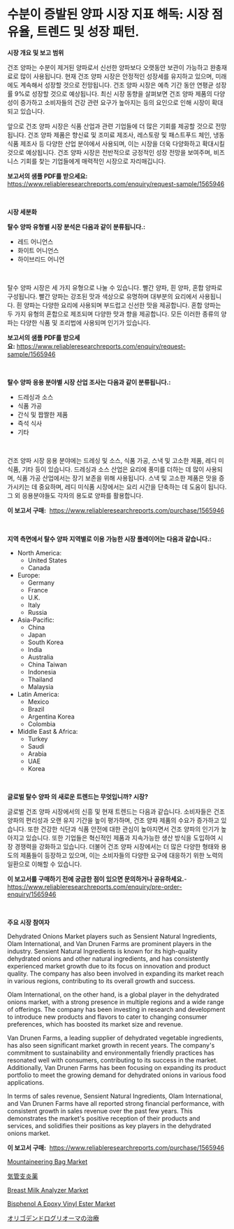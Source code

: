 <p><h1>수분이 증발된 양파 시장 지표 해독: 시장 점유율, 트렌드 및 성장 패턴.</h1></p><p><strong>시장 개요 및 보고 범위</strong></p>
<p><p>건조 양파는 수분이 제거된 양파로서 신선한 양파보다 오랫동안 보관이 가능하고 완충재료로 많이 사용됩니다. 현재 건조 양파 시장은 안정적인 성장세를 유지하고 있으며, 미래에도 계속해서 성장할 것으로 전망됩니다. 건조 양파 시장은 예측 기간 동안 연평균 성장률 9%로 성장할 것으로 예상됩니다. 최신 시장 동향을 살펴보면 건조 양파 제품의 다양성이 증가하고 소비자들의 건강 관련 요구가 높아지는 등의 요인으로 인해 시장이 확대되고 있습니다. </p><p>앞으로 건조 양파 시장은 식품 산업과 관련 기업들에 더 많은 기회를 제공할 것으로 전망됩니다. 건조 양파 제품은 향신료 및 조미료 제조사, 레스토랑 및 패스트푸드 체인, 냉동식품 제조사 등 다양한 산업 분야에서 사용되며, 이는 시장을 더욱 다양화하고 확대시킬 것으로 예상됩니다. 건조 양파 시장은 전반적으로 긍정적인 성장 전망을 보여주며, 비즈니스 기회를 찾는 기업들에게 매력적인 시장으로 자리매깁니다.</p></p>
<p><strong>보고서의 샘플 PDF를 받으세요:</strong> <a href="https://www.reliableresearchreports.com/enquiry/request-sample/1565946">https://www.reliableresearchreports.com/enquiry/request-sample/1565946</a></p>
<p>&nbsp;</p>
<p><strong>시장 세분화</strong></p>
<p><strong>탈수 양파 유형별 시장 분석은 다음과 같이 분류됩니다.:</strong></p>
<p><ul><li>레드 어니언스</li><li>화이트 어니언스</li><li>하이브리드 어니언</li></ul></p>
<p>&nbsp;</p>
<p><p>탈수 양파 시장은 세 가지 유형으로 나눌 수 있습니다. 빨간 양파, 흰 양파, 혼합 양파로 구성됩니다. 빨간 양파는 강조된 맛과 색상으로 유명하며 대부분의 요리에서 사용됩니다. 흰 양파는 다양한 요리에 사용되며 부드럽고 신선한 맛을 제공합니다. 혼합 양파는 두 가지 유형의 혼합으로 제조되며 다양한 맛과 향을 제공합니다. 모든 이러한 종류의 양파는 다양한 식품 및 조리법에 사용되며 인기가 있습니다.</p></p>
<p><strong>보고서의 샘플 PDF를 받으세요:</strong>&nbsp;<a href="https://www.reliableresearchreports.com/enquiry/request-sample/1565946">https://www.reliableresearchreports.com/enquiry/request-sample/1565946</a></p>
<p>&nbsp;</p>
<p><strong> 탈수 양파 응용 분야별 시장 산업 조사는 다음과 같이 분류됩니다.:</strong></p>
<p><ul><li>드레싱과 소스</li><li>식품 가공</li><li>간식 및 짭짤한 제품</li><li>즉석 식사</li><li>기타</li></ul></p>
<p>&nbsp;</p>
<p><p>건조 양파 시장 응용 분야에는 드레싱 및 소스, 식품 가공, 스낵 및 고소한 제품, 레디 미식품, 기타 등이 있습니다. 드레싱과 소스 산업은 요리에 풍미를 더하는 데 많이 사용되며, 식품 가공 산업에서는 장기 보존을 위해 사용됩니다. 스낵 및 고소한 제품은 맛을 증가시키는 데 중요하며, 레디 미식품 시장에서는 요리 시간을 단축하는 데 도움이 됩니다. 그 외 응용분야들도 각자의 용도로 양파를 활용합니다.</p></p>
<p><strong>이 보고서 구매:</strong>&nbsp; <a href="https://www.reliableresearchreports.com/purchase/1565946">https://www.reliableresearchreports.com/purchase/1565946</a></p>
<p>&nbsp;</p>
<p><strong>지역 측면에서 탈수 양파 지역별로 이용 가능한 시장 플레이어는 다음과 같습니다.:</strong></p>
<p><ul>
    <li>
        North America:
        <ul>
            <li>United States</li>
            <li>Canada</li>
        </ul>
    </li>
    <li>
        Europe:
        <ul>
            <li>Germany</li>
            <li>France</li>
            <li>U.K.</li>
            <li>Italy</li>
            <li>Russia</li>
        </ul>
    </li>
    <li>
        Asia-Pacific:
        <ul>
            <li>China</li>
            <li>Japan</li>
            <li>South Korea</li>
            <li>India</li>
            <li>Australia</li>
            <li>China Taiwan</li>
            <li>Indonesia</li>
            <li>Thailand</li>
            <li>Malaysia</li>
        </ul>
    </li>
    <li>
        Latin America:
        <ul>
            <li>Mexico</li>
            <li>Brazil</li>
            <li>Argentina Korea</li>
            <li>Colombia</li>
        </ul>
    </li>
    <li>
        Middle East & Africa:
        <ul>
            <li>Turkey</li>
            <li>Saudi</li>
            <li>Arabia</li>
            <li>UAE</li>
            <li>Korea</li>
        </ul>
    </li>
    </ul></p>
<p>&nbsp;</p>
<p><strong>글로벌 탈수 양파 의 새로운 트렌드는 무엇입니까? 시장?</strong></p>
<p><p>글로벌 건조 양파 시장에서의 신흥 및 현재 트렌드는 다음과 같습니다. 소비자들은 건조 양파의 편리성과 오랜 유지 기간을 높이 평가하며, 건조 양파 제품의 수요가 증가하고 있습니다. 또한 건강한 식단과 식품 안전에 대한 관심이 높아지면서 건조 양파의 인기가 높아지고 있습니다. 또한 기업들은 혁신적인 제품과 지속가능한 생산 방식을 도입하여 시장 경쟁력을 강화하고 있습니다. 더불어 건조 양파 시장에서는 더 많은 다양한 형태와 용도의 제품들이 등장하고 있으며, 이는 소비자들의 다양한 요구에 대응하기 위한 노력의 일환으로 이해할 수 있습니다.</p></p>
<p><strong>이 보고서를 구매하기 전에 궁금한 점이 있으면 문의하거나 공유하세요.</strong>- <a href="https://www.reliableresearchreports.com/enquiry/pre-order-enquiry/1565946">https://www.reliableresearchreports.com/enquiry/pre-order-enquiry/1565946</a></p>
<p>&nbsp;</p>
<p><strong>주요 시장 참여자</strong></p>
<p><p>Dehydrated Onions Market players such as Sensient Natural Ingredients, Olam International, and Van Drunen Farms are prominent players in the industry. Sensient Natural Ingredients is known for its high-quality dehydrated onions and other natural ingredients, and has consistently experienced market growth due to its focus on innovation and product quality. The company has also been involved in expanding its market reach in various regions, contributing to its overall growth and success.</p><p>Olam International, on the other hand, is a global player in the dehydrated onions market, with a strong presence in multiple regions and a wide range of offerings. The company has been investing in research and development to introduce new products and flavors to cater to changing consumer preferences, which has boosted its market size and revenue.</p><p>Van Drunen Farms, a leading supplier of dehydrated vegetable ingredients, has also seen significant market growth in recent years. The company's commitment to sustainability and environmentally friendly practices has resonated well with consumers, contributing to its success in the market. Additionally, Van Drunen Farms has been focusing on expanding its product portfolio to meet the growing demand for dehydrated onions in various food applications.</p><p>In terms of sales revenue, Sensient Natural Ingredients, Olam International, and Van Drunen Farms have all reported strong financial performance, with consistent growth in sales revenue over the past few years. This demonstrates the market's positive reception of their products and services, and solidifies their positions as key players in the dehydrated onions market.</p></p>
<p><strong>이 보고서 구매:</strong>&nbsp;&nbsp;<a href="https://www.reliableresearchreports.com/purchase/1565946">https://www.reliableresearchreports.com/purchase/1565946</a></p>
<p><p><a href="https://github.com/yoshih12/Market-Research-Report-List-2/blob/main/mountaineering-bag-market.md">Mountaineering Bag Market</a></p><p><a href="https://github.com/jkjreqjscoxx7/Market-Research-Report-List-1/blob/main/59224626275.md">気管支炎薬</a></p><p><a href="https://issuu.com/reportprime-2/docs/breast-milk-analyzer-market-size-2030.pptx">Breast Milk Analyzer Market</a></p><p><a href="https://issuu.com/reportprime-2/docs/bisphenol-a-epoxy-vinyl-ester-market-size-2030.ppt">Bisphenol A Epoxy Vinyl Ester Market</a></p><p><a href="https://github.com/hilmi-2a/Market-Research-Report-List-1/blob/main/21834816276.md">オリゴデンドログリオーマの治療</a></p></p>
